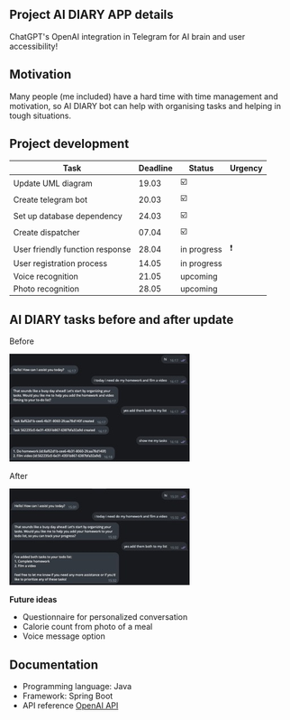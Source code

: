 **Project AI DIARY APP details**
-

ChatGPT's OpenAI integration in Telegram for AI brain and user accessibility!

**Motivation**
-

Many people (me included) have a hard time with time management and motivation, so AI DIARY bot can help with organising tasks
and helping in tough situations.

**Project development**
-

| **Task**                        | **Deadline** | **Status**              | Urgency       |
|---------------------------------|--------------|-------------------------|---------------|
| Update UML diagram              | 19.03        | :ballot_box_with_check: |               |
| Create telegram bot             | 20.03        | :ballot_box_with_check: |               |
| Set up database dependency      | 24.03        | :ballot_box_with_check: |               |
| Create dispatcher               | 07.04        | :ballot_box_with_check: |               |
| User friendly function response | 28.04        | in progress             | :exclamation: |
| User registration process       | 14.05        | in progress             |               |
| Voice recognition               | 21.05        | upcoming                |               |
| Photo recognition               | 28.05        | upcoming                |               |

**AI DIARY tasks before and after update**
- 
Before

![before](src/main/resources/images/before.jpeg)

After

![after](src/main/resources/images/after.jpeg)


**Future ideas**
- Questionnaire for personalized conversation
- Calorie count from photo of a meal
- Voice message option


**Documentation**
- 
- Programming language: Java
- Framework: Spring Boot
- API reference [OpenAI API](https://platform.openai.com/docs/api-reference/introduction)

